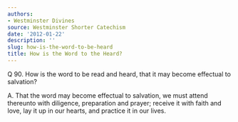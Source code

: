 ```yaml
---
authors:
- Westminster Divines
source: Westminster Shorter Catechism
date: '2012-01-22'
description: ''
slug: how-is-the-word-to-be-heard
title: How is the Word to the Heard?
---
```


Q 90. How is the word to be read and heard, that it may become effectual to salvation?

A. That the word may become effectual to salvation, we must attend thereunto with diligence, preparation and prayer; receive it with faith and love, lay it up in our hearts, and practice it in our lives.




